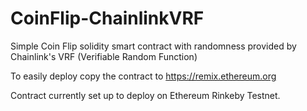 # CoinFlip-ChainlinkVRF
Simple Coin Flip solidity smart contract with randomness provided by Chainlink's VRF (Verifiable Random Function)

To easily deploy copy the contract to https://remix.ethereum.org

Contract currently set up to deploy on Ethereum Rinkeby Testnet.
